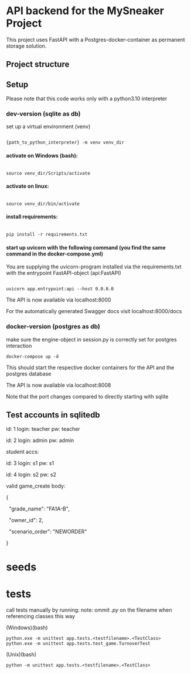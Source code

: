 # API backend for the MySneaker Project

This project uses FastAPI with a Postgres-docker-container as permanent storage solution. 

## Project structure

## Setup

Please note that this code works only with a python3.10 interpreter

### dev-version (sqlite as db)

set up a virtual environment (venv)

```

{path_to_python_interpreter} -m venv venv_dir

```

#### activate on Windows (bash):

```

source venv_dir/Scripts/activate

```

#### activate on linux:

```

source venv_dir/bin/activate

```

#### install requirements:

```

pip install -r requirements.txt

```

#### start up uvicorn with the following command (you find the same command in the docker-compose.yml)

You are supplying the uvicorn-program installed via the requirements.txt with the entrypoint FastAPI-object (api:FastAPI)

```

uvicorn app.entrypoint:api --host 0.0.0.0

```

  

The API is now available via localhost:8000

For the automatically generated Swagger docs visit localhost:8000/docs

### docker-version (postgres as db)

make sure the engine-object in session.py is correctly set for postgres interaction

```
docker-compose up -d
```

This should start the respective docker containers for the API and the postgres database

The API is now available via localhost:8008

Note that the port changes compared to directly starting with sqlite
  
  
  

## Test accounts in sqlitedb

  
id: 1
login: teacher
pw: teacher

  
id: 2
login: admin
pw: admin

student accs:

id: 3
login: s1
pw: s1

id: 4
login: s2
pw: s2


  

valid game_create body:

{

  "grade_name": "FA1A-B",

  "owner_id": 2,

  "scenario_order": "NEWORDER"

}

# seeds



# tests

call tests manually by running:
note: ommit _.py_ on the filename when referencing classes this way

(Windows)(bash)
``` 
python.exe -m unittest app.tests.<testfilename>.<TestClass>
python.exe -m unittest app.tests.test_game.TurnoverTest

```

(Unix)(bash)
``` 
python -m unittest app.tests.<testfilename>.<TestClass>
```